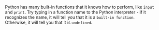 Python has many built-in functions that it knows how to perform, like `input` and `print`. Try typing in a function name to the Python
interpreter - if it recognizes the name, it will tell you that it is a `built-in function`. Otherwise, it will tell you that it is `undefined`.
